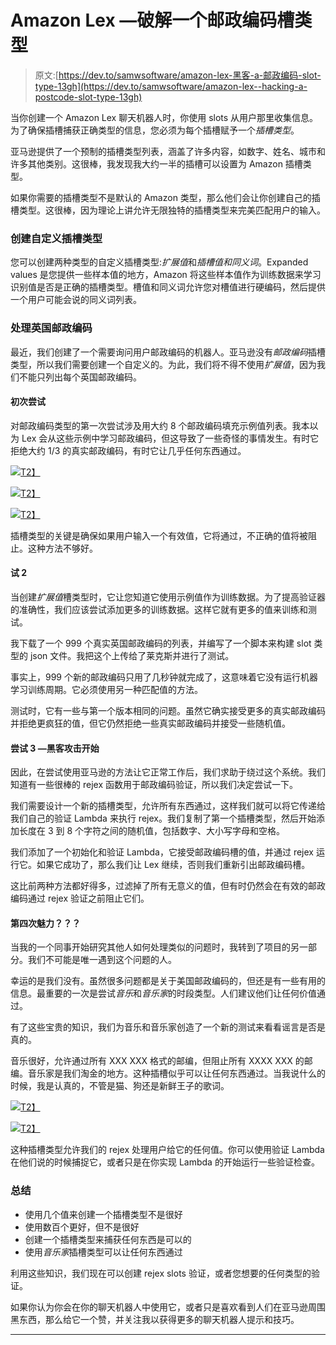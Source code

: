 # Amazon Lex —破解一个邮政编码槽类型

> 原文:[https://dev.to/samwsoftware/amazon-lex-黑客-a-邮政编码-slot-type-13gh](https://dev.to/samwsoftware/amazon-lex--hacking-a-postcode-slot-type-13gh)

当你创建一个 Amazon Lex 聊天机器人时，你使用 slots 从用户那里收集信息。为了确保插槽捕获正确类型的信息，您必须为每个插槽赋予一个*插槽类型*。

亚马逊提供了一个预制的插槽类型列表，涵盖了许多内容，如数字、姓名、城市和许多其他类别。这很棒，我发现我大约一半的插槽可以设置为 Amazon 插槽类型。

如果你需要的插槽类型不是默认的 Amazon 类型，那么他们会让你创建自己的插槽类型。这很棒，因为理论上讲允许无限独特的插槽类型来完美匹配用户的输入。

### 创建自定义插槽类型

您可以创建两种类型的自定义插槽类型:*扩展值*和*插槽值和同义词*。Expanded values 是您提供一些样本值的地方，Amazon 将这些样本值作为训练数据来学习识别值是否是正确的插槽类型。槽值和同义词允许您对槽值进行硬编码，然后提供一个用户可能会说的同义词列表。

### 处理英国邮政编码

最近，我们创建了一个需要询问用户邮政编码的机器人。亚马逊没有*邮政编码*插槽类型，所以我们需要创建一个自定义的。为此，我们将不得不使用*扩展值*，因为我们不能只列出每个英国邮政编码。

#### 初次尝试

对邮政编码类型的第一次尝试涉及用大约 8 个邮政编码填充示例值列表。我本以为 Lex 会从这些示例中学习邮政编码，但这导致了一些奇怪的事情发生。有时它拒绝大约 1/3 的真实邮政编码，有时它让几乎任何东西通过。

[![](../Images/18dc741ea137934b25de14e52efa2402.png)T2】](https://res.cloudinary.com/practicaldev/image/fetch/s--Pn9d8Rz7--/c_limit%2Cf_auto%2Cfl_progressive%2Cq_auto%2Cw_880/https://cdn-images-1.medium.com/max/786/1%2Au88kERHMowHi8owdVFwTPg.png)

[![](../Images/bfac18107fd7602c68891d2bc4bf2a38.png)T2】](https://res.cloudinary.com/practicaldev/image/fetch/s--BoQyBB6h--/c_limit%2Cf_auto%2Cfl_progressive%2Cq_auto%2Cw_880/https://cdn-images-1.medium.com/max/768/1%2A2AV1J6U4qptif4nmegZfLA.png)

[![](../Images/ae46b5cde05004945394b3d39243cf02.png)T2】](https://res.cloudinary.com/practicaldev/image/fetch/s--ZjBsYCcD--/c_limit%2Cf_auto%2Cfl_progressive%2Cq_auto%2Cw_880/https://cdn-images-1.medium.com/max/764/1%2ABzDwL17xaOkKdO6H-7w5rA.png)

插槽类型的关键是确保如果用户输入一个有效值，它将通过，不正确的值将被阻止。这种方法不够好。

#### 试 2

当创建*扩展值*槽类型时，它让您知道它使用示例值作为训练数据。为了提高验证器的准确性，我们应该尝试添加更多的训练数据。这样它就有更多的值来训练和测试。

我下载了一个 999 个真实英国邮政编码的列表，并编写了一个脚本来构建 slot 类型的 json 文件。我把这个上传给了莱克斯并进行了测试。

事实上，999 个新的邮政编码只用了几秒钟就完成了，这意味着它没有运行机器学习训练周期。它必须使用另一种匹配值的方法。

测试时，它有一些与第一个版本相同的问题。虽然它确实接受更多的真实邮政编码并拒绝更疯狂的值，但它仍然拒绝一些真实邮政编码并接受一些随机值。

#### 尝试 3 —黑客攻击开始

因此，在尝试使用亚马逊的方法让它正常工作后，我们求助于绕过这个系统。我们知道有一些很棒的 rejex 函数用于邮政编码验证，所以我们决定尝试一下。

我们需要设计一个新的插槽类型，允许所有东西通过，这样我们就可以将它传递给我们自己的验证 Lambda 来执行 rejex。我们复制了第一个插槽类型，然后开始添加长度在 3 到 8 个字符之间的随机值，包括数字、大小写字母和空格。

我们添加了一个初始化和验证 Lambda，它接受邮政编码槽的值，并通过 rejex 运行它。如果它成功了，那么我们让 Lex 继续，否则我们重新引出邮政编码槽。

这比前两种方法都好得多，过滤掉了所有无意义的值，但有时仍然会在有效的邮政编码通过 rejex 验证之前阻止它们。

#### 第四次魅力？？？

当我的一个同事开始研究其他人如何处理类似的问题时，我转到了项目的另一部分。我们不可能是唯一遇到这个问题的人。

幸运的是我们没有。虽然很多问题都是关于美国邮政编码的，但还是有一些有用的信息。最重要的一次是尝试*音乐*和*音乐家*的时段类型。人们建议他们让任何价值通过。

有了这些宝贵的知识，我们为音乐和音乐家创造了一个新的测试来看看谣言是否是真的。

音乐很好，允许通过所有 XXX XXX 格式的邮编，但阻止所有 XXXX XXX 的邮编。音乐家是我们淘金的地方。这种插槽似乎可以让任何东西通过。当我说什么的时候，我是认真的，不管是猫、狗还是新鲜王子的歌词。

[![](../Images/fac355b0c406877af56b54fadf0429e2.png)T2】](https://res.cloudinary.com/practicaldev/image/fetch/s--GdU4kgsW--/c_limit%2Cf_auto%2Cfl_progressive%2Cq_auto%2Cw_880/https://cdn-images-1.medium.com/max/424/1%2ApzgwvBUUsWh5iMet5uv4yg.png)

[![](../Images/bcb4bed2e7cce937ac8aba2610c78791.png)T2】](https://res.cloudinary.com/practicaldev/image/fetch/s--D-P1aPIM--/c_limit%2Cf_auto%2Cfl_progressive%2Cq_auto%2Cw_880/https://cdn-images-1.medium.com/max/420/1%2Am3q8ZdQk2Q8KeJyeNBd1Ew.png)

这种插槽类型允许我们的 rejex 处理用户给它的任何值。你可以使用验证 Lambda 在他们说的时候捕捉它，或者只是在你实现 Lambda 的开始运行一些验证检查。

### 总结

*   使用几个值来创建一个插槽类型不是很好
*   使用数百个更好，但不是很好
*   创建一个插槽类型来捕获任何东西是可以的
*   使用*音乐家*插槽类型可以让任何东西通过

利用这些知识，我们现在可以创建 rejex slots 验证，或者您想要的任何类型的验证。

如果你认为你会在你的聊天机器人中使用它，或者只是喜欢看到人们在亚马逊周围黑东西，那么给它一个赞，并关注我以获得更多的聊天机器人提示和技巧。

* * *